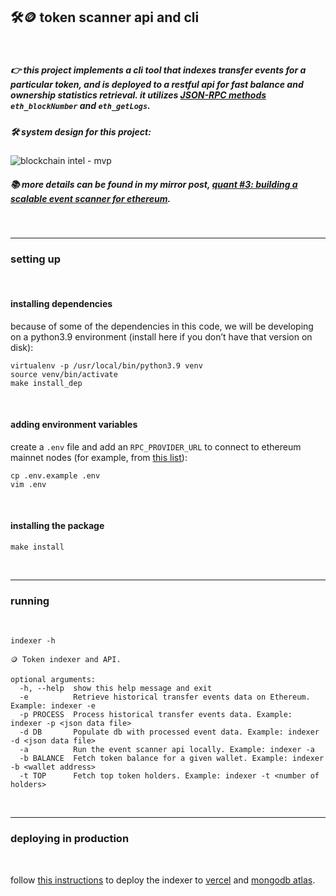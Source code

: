## 🛠🪙  token scanner api and cli

<br>

##### 👉 this project implements a cli tool that indexes transfer events for a particular token, and is deployed to a restful api for fast balance and ownership statistics retrieval. it utilizes [JSON-RPC methods](https://docs.infura.io/infura/networks/ethereum/json-rpc-methods/eth_getlogs) `eth_blockNumber` and `eth_getLogs`.

##### 🛠 system design for this project:

![blockchain intel - mvp](https://user-images.githubusercontent.com/1130416/224561560-3fd67632-fba6-497c-b3b6-c5c5298701f0.png)

##### 📚 more details can be found in my mirror post, **[quant #3: building a scalable event scanner for ethereum](https://mirror.xyz/go-outside.eth/vSF18xcLyfXLIWwxjreRa3I_XskwgnjSc6pScegNJWI)**.


<br>

---

### setting up 

<br>

#### installing dependencies

because of some of the dependencies in this code, we will be developing on a python3.9 environment (install here if you don’t have that version on disk):

```
virtualenv -p /usr/local/bin/python3.9 venv
source venv/bin/activate
make install_dep
```


<br>

#### adding environment variables

create a `.env` file and add an `RPC_PROVIDER_URL` to connect to ethereum mainnet nodes (for example, from [this list](https://ethereumnodes.com/)):

```
cp .env.example .env
vim .env
```

<br>

#### installing the package

```
make install
```

<br>

----

### running

<br>


```
indexer -h

🪙 Token indexer and API.

optional arguments:
  -h, --help  show this help message and exit
  -e          Retrieve historical transfer events data on Ethereum. Example: indexer -e
  -p PROCESS  Process historical transfer events data. Example: indexer -p <json data file>
  -d DB       Populate db with processed event data. Example: indexer -d <json data file>
  -a          Run the event scanner api locally. Example: indexer -a
  -b BALANCE  Fetch token balance for a given wallet. Example: indexer -b <wallet address>
  -t TOP      Fetch top token holders. Example: indexer -t <number of holders>
```


<br>

---


### deploying in production

<br>

follow [this instructions](https://mirror.xyz/go-outside.eth/vSF18xcLyfXLIWwxjreRa3I_XskwgnjSc6pScegNJWI) to deploy the indexer to [vercel](https://vercel.com/) and [mongodb atlas](https://cloud.mongodb.com/v2/640ec23b5c46a564602b7c0e#/overview).

<br>

